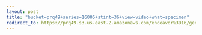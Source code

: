 ```yaml
---
layout: post
title: "bucket=prq49+series=16005+stint=36+view=video+what=specimen"
redirect_to: https://prq49.s3.us-east-2.amazonaws.com/endeavor%3D16/genomes/stage%3D0%2Bwhat%3Dgenerated/stint%3D36/series%3D16005/a%3Dgenome%2Bcriteria%3Dabundance%2Bmorph%3Dwildtype%2Bproc%3D0%2Bseries%3D16005%2Bstint%3D36%2Bthread%3D0%2Bvariation%3Dmaster%2Bext%3D.json.gz
---
```

